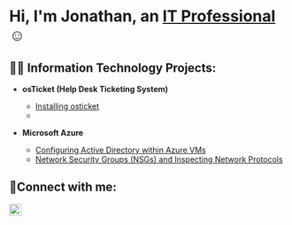 <h1>Hi, I'm Jonathan, an <a href="https://linkedin.com/in/Josh">IT Professional</a>☺</h1>

<h2>👨‍💻 Information Technology Projects:</h2>

- <b>osTicket (Help Desk Ticketing System)</b>
  
  - [Installing osticket](https://github.com/JWCISLO85/osticket-prereqs)
  - 
- <b>Microsoft Azure</b>
  - [Configuring Active Directory within Azure VMs](https://github.com/JWCISLO85/Active-Directory)
  - [Network Security Groups (NSGs) and Inspecting Network Protocols](https://github.com/JWCISLO85/Inspecting-Network-Traffic-)

<h2>🤳Connect with me:</h2>


[<img align="left" alt="jonathanwcislo | LinkedIn" width="22px" src="https://cdn.jsdelivr.net/npm/simple-icons@v3/icons/linkedin.svg" />][linkedin]



[linkedin]: https://linkedin.com/in/jonathanwcislo
